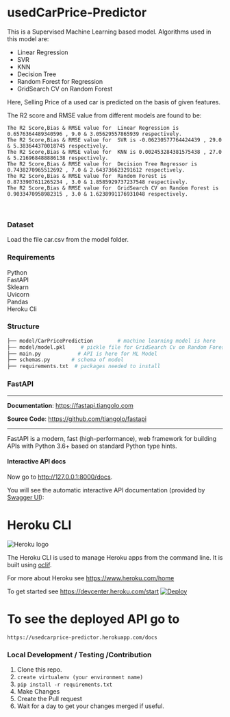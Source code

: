 # usedCarPrice-Predictor


This is a Supervised Machine Learning based model. Algorithms used in this model are:
* Linear Regression
* SVR
* KNN 
* Decision Tree
* Random Forest for Regression
* GridSearch CV on Random Forest

 Here, Selling Price of a used car is predicted on the basis of given features.
 
 The R2 score and RMSE value from different models are found to be:
```
The R2 Score,Bias & RMSE value for  Linear Regression is 0.6576364489340596 , 9.0 & 3.05629557865939 respectively.
The R2 Score,Bias & RMSE value for  SVR is -0.06230577764424439 , 29.0 & 5.383644370018745 respectively.
The R2 Score,Bias & RMSE value for  KNN is 0.002453284381575438 , 27.0 & 5.216968488886138 respectively.
The R2 Score,Bias & RMSE value for  Decision Tree Regressor is 0.7438270965512692 , 7.0 & 2.643736623291612 respectively.
The R2 Score,Bias & RMSE value for  Random Forest is 0.8733907611265234 , 3.0 & 1.8585929737237548 respectively.
The R2 Score,Bias & RMSE value for  GridSearch CV on Random Forest is 0.9033470958982315 , 3.0 & 1.6238991176931048 respectively.
```
<br>


### Dataset 
Load the file car.csv from the model folder.


### Requirements

Python <br>
FastAPI<br>
Sklearn<br>
Uvicorn<br>
Pandas<br>
Heroku Cli

### Structure

```sh
├── model/CarPricePrediction        # machine learning model is here
├── model/model.pkl     # pickle file for GridSearch Cv on Random Forest Regressor
├── main.py            # API is here for ML Model
├── schemas.py       # schema of model
├── requirements.txt  # packages needed to install
```

### FastAPI

---

**Documentation**: <a href="https://fastapi.tiangolo.com" target="_blank">https://fastapi.tiangolo.com</a>

**Source Code**: <a href="https://github.com/tiangolo/fastapi" target="_blank">https://github.com/tiangolo/fastapi</a>

---

FastAPI is a modern, fast (high-performance), web framework for building APIs with Python 3.6+ based on standard Python type hints.



#### Interactive API docs

Now go to <a href="http://127.0.0.1:8000/docs" class="external-link" target="_blank">http://127.0.0.1:8000/docs</a>.

You will see the automatic interactive API documentation (provided by <a href="https://github.com/swagger-api/swagger-ui" class="external-link" target="_blank">Swagger UI</a>):



Heroku CLI
==========

![Heroku logo](https://d4yt8xl9b7in.cloudfront.net/assets/home/logotype-heroku.png)

The Heroku CLI is used to manage Heroku apps from the command line. It is built using [oclif](https://oclif.io).

For more about Heroku see <https://www.heroku.com/home>

To get started see <https://devcenter.heroku.com/start>
[![Deploy](https://www.herokucdn.com/deploy/button.svg)](https://heroku.com/deploy)

# To see the deployed API go to 
```https://usedcarprice-predictor.herokuapp.com/docs```

### Local Development / Testing /Contribution

1. Clone this repo.
2. `create virtualenv (your environment name)`
3. `pip install -r requirements.txt`
4. Make Changes
5. Create the Pull request
6. Wait for a day to get your changes merged if useful.

